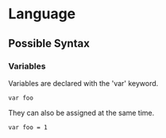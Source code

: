 # <UNNAMED> Language

## Possible Syntax

### Variables

Variables are declared with the 'var' keyword.

    var foo

They can also be assigned at the same time.

    var foo = 1



